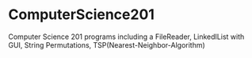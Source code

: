 # ComputerScience201
Computer Science 201 programs including a FileReader, LinkedIList with GUI, String Permutations, TSP(Nearest-Neighbor-Algorithm)

